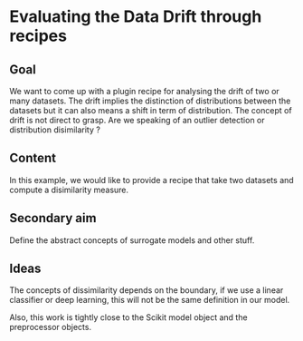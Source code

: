 # Evaluating the Data Drift through recipes

## Goal

We want to come up with a plugin recipe for analysing the 
drift of two or many datasets. The drift implies the 
distinction of distributions between the datasets but it can
also means a shift in term of distribution. The concept
of drift is not direct to grasp. Are we speaking of an
outlier detection or distribution disimilarity ?

## Content

In this example, we would like to provide a recipe that take
two datasets and compute a disimilarity measure.

## Secondary aim

Define the abstract concepts of surrogate models and other
stuff. 

## Ideas

The concepts of dissimilarity depends on the boundary,
if we use a linear classifier or deep learning, this
will not be the same definition in our model.

Also, this work is tightly close to the Scikit model
object and the preprocessor objects.